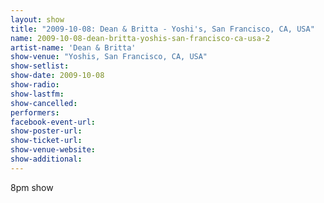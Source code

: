 ```yaml
---
layout: show
title: "2009-10-08: Dean & Britta - Yoshi's, San Francisco, CA, USA"
name: 2009-10-08-dean-britta-yoshis-san-francisco-ca-usa-2
artist-name: 'Dean & Britta'
show-venue: "Yoshis, San Francisco, CA, USA"
show-setlist: 
show-date: 2009-10-08
show-radio: 
show-lastfm: 
show-cancelled: 
performers: 
facebook-event-url: 
show-poster-url: 
show-ticket-url: 
show-venue-website: 
show-additional: 
---
```


8pm show